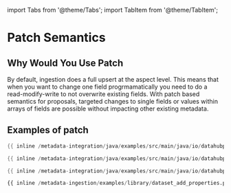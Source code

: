 import Tabs from '@theme/Tabs';
import TabItem from '@theme/TabItem';

# Patch Semantics

## Why Would You Use Patch

By default, ingestion does a full upsert at the aspect level. This means that when you want to change one field progrmamatically you need to do a read-modify-write to not overwrite existing fields. 
With patch based semantics for proposals, targeted changes to single fields or values within arrays of fields are possible without impacting other existing metadata.

## Examples of patch

<Tabs>
<TabItem value="customPropertiesJava" label="Java SDK: Add custom properties">

```java
{{ inline /metadata-integration/java/examples/src/main/java/io/datahubproject/examples/DatasetCustomPropertiesAdd.java show_path_as_comment }}
```

</TabItem>
<TabItem value="dataJobLineageJava" label="Java SDK: Add Data Job lineage">

```java
{{ inline /metadata-integration/java/examples/src/main/java/io/datahubproject/examples/DataJobLineageAdd.java show_path_as_comment }}
```

</TabItem>
</TabItem>
<TabItem value="customPropertiesJavaRemove" label="Java SDK: Add and remove custom properties">

```java
{{ inline /metadata-integration/java/examples/src/main/java/io/datahubproject/examples/DatasetCustomPropertiesAddRemove.java show_path_as_comment }}
```

</TabItem>
<TabItem value="pythonSDKCustomProperties" label="Python SDK: Add Custom Properties" default>

```python
{{ inline /metadata-ingestion/examples/library/dataset_add_properties.py show_path_as_comment }}
```

</TabItem>
</Tabs>

